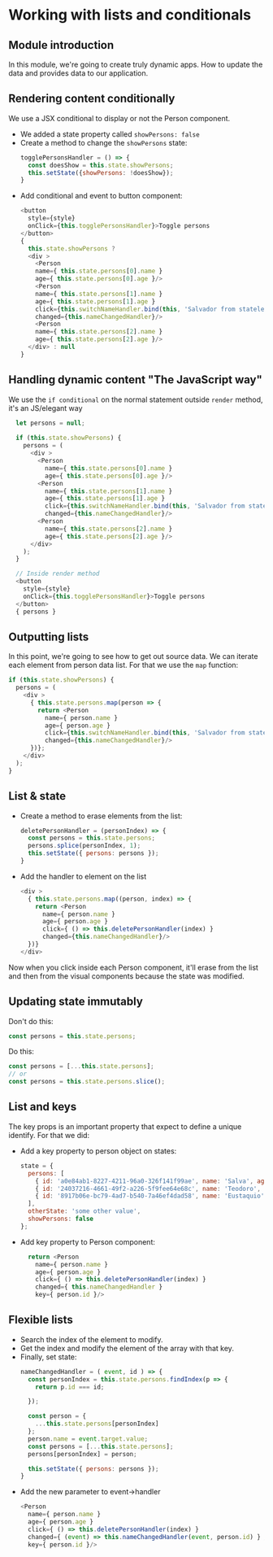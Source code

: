 # Working with lists and conditionals

## Module introduction
In this module, we're going to create truly dynamic apps. How to update the data and provides data to our application.

## Rendering content conditionally

We use a JSX conditional to display or not the Person component. 
- We added a state property called `showPersons: false`
- Create a method to change the `showPersons` state:
    ```js
    togglePersonsHandler = () => {
      const doesShow = this.state.showPersons;
      this.setState({showPersons: !doesShow});
    }
    ```
- Add conditional and event to button component:
    ```js
    <button
      style={style}
      onClick={this.togglePersonsHandler}>Toggle persons
    </button>
    {
      this.state.showPersons ?
      <div >
        <Person
        name={ this.state.persons[0].name }
        age={ this.state.persons[0].age }/>
        <Person
        name={ this.state.persons[1].name }
        age={ this.state.persons[1].age }
        click={this.switchNameHandler.bind(this, 'Salvador from stateless component')}
        changed={this.nameChangedHandler}/>
        <Person
        name={ this.state.persons[2].name }
        age={ this.state.persons[2].age }/>
      </div> : null
    }
    ```

## Handling dynamic content "The JavaScript way"

We use the `if conditional` on the normal statement outside `render` method, it's an JS/elegant way
```js
  let persons = null;
  
  if (this.state.showPersons) {
    persons = (
      <div >
        <Person
          name={ this.state.persons[0].name }
          age={ this.state.persons[0].age }/>
        <Person
          name={ this.state.persons[1].name }
          age={ this.state.persons[1].age }
          click={this.switchNameHandler.bind(this, 'Salvador from stateless component')}
          changed={this.nameChangedHandler}/>
        <Person
          name={ this.state.persons[2].name }
          age={ this.state.persons[2].age }/>
      </div>
    );
  }

  // Inside render method
  <button
    style={style}
    onClick={this.togglePersonsHandler}>Toggle persons
  </button>
  { persons }
```

## Outputting lists

In this point, we're going to see how to get out source data. We can iterate each element from person data list.
For that we use the `map` function:
```js
if (this.state.showPersons) {
  persons = (
    <div >
      { this.state.persons.map(person => {
        return <Person
          name={ person.name }
          age={ person.age }
          click={this.switchNameHandler.bind(this, 'Salvador from stateless component')}
          changed={this.nameChangedHandler}/>
      })};
    </div>
  );
}
```

## List & state

- Create a method to erase elements from the list:
  ```js
  deletePersonHandler = (personIndex) => {
    const persons = this.state.persons;
    persons.splice(personIndex, 1);
    this.setState({ persons: persons });
  }
  ```
- Add the handler to element on the list
  ```js
  <div >
    { this.state.persons.map((person, index) => {
      return <Person
        name={ person.name }
        age={ person.age }
        click={ () => this.deletePersonHandler(index) }
        changed={this.nameChangedHandler}/>
    })}
  </div>
  ```
Now when you click inside each Person component, it'll erase from the list and then from the visual components because the state was modified.


## Updating state immutably

Don't do this:
```js
const persons = this.state.persons;
```
Do this:
```js
const persons = [...this.state.persons];
// or
const persons = this.state.persons.slice();
```

## List and keys

The key props is an important property that expect to define a unique identify. For that we did:
- Add a key property to person object on states:
  ```js
  state = {
    persons: [
      { id: 'a0e84ab1-8227-4211-96a0-326f141f99ae', name: 'Salva', age: 30 },
      { id: '24037216-4661-49f2-a226-5f9fee64e68c', name: 'Teodoro', age: 28 },
      { id: '8917b06e-bc79-4ad7-b540-7a46ef4dad58', name: 'Eustaquio', age: 25 }
    ],
    otherState: 'some other value',
    showPersons: false
  };
  ```
- Add key property to Person component:
  ```js
    return <Person
      name={ person.name }
      age={ person.age }
      click={ () => this.deletePersonHandler(index) }
      changed={ this.nameChangedHandler }
      key={ person.id }/>
  ```
  
## Flexible  lists

- Search the index of the element to modify.
- Get the index and modify the element of the array with that key.
- Finally, set state:
  ```js
  nameChangedHandler = ( event, id ) => {
    const personIndex = this.state.persons.findIndex(p => {
      return p.id === id;
  
    });
  
    const person = {
      ...this.state.persons[personIndex]
    };
    person.name = event.target.value;
    const persons = [...this.state.persons];
    persons[personIndex] = person;
  
    this.setState({ persons: persons });
  }
  ```
- Add the new parameter to event->handler
  ```js
  <Person
    name={ person.name }
    age={ person.age }
    click={ () => this.deletePersonHandler(index) }
    changed={ (event) => this.nameChangedHandler(event, person.id) } //Here
    key={ person.id }/>
  ```
  
